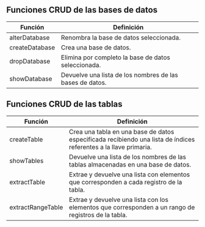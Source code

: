 Funciones CRUD de las bases de datos
-------------------------
Función |  Definición 
------------ | -------------
alterDatabase | Renombra la base de datos seleccionada.
createDatabase | Crea una base de datos.
dropDatabase | Elimina por completo la base de datos seleccionada.
showDatabase | Devuelve una lista de los nombres de las bases de datos.

Funciones CRUD de las tablas
-------------------------
Función |  Definición 
------------ | -------------
createTable | Crea una tabla en una base de datos especificada recibiendo una lista de índices referentes a la llave primaria.
showTables | Devuelve una lista de los nombres de las tablas almacenadas en una base de datos.
extractTable | Extrae y devuelve una lista con elementos que corresponden a cada registro de la tabla.
extractRangeTable | Extrae y devuelve una lista con los elementos que corresponden a un rango de registros de la tabla. 
